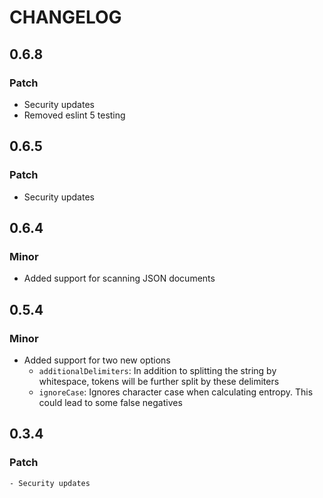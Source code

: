 # CHANGELOG
## 0.6.8
### Patch
 - Security updates
 - Removed eslint 5 testing
## 0.6.5
### Patch
 - Security updates
## 0.6.4
### Minor
 - Added support for scanning JSON documents
## 0.5.4
### Minor
 - Added support for two new options
    - `additionalDelimiters`: In addition to splitting the string by whitespace, tokens will be further split by these delimiters
    - `ignoreCase`: Ignores character case when calculating entropy. This could lead to some false negatives
## 0.3.4
### Patch
    - Security updates